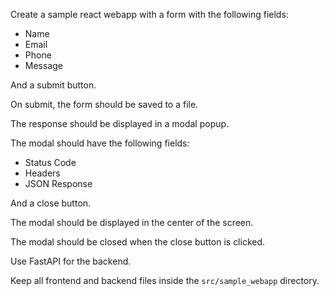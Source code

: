 Create a sample react webapp with a form with the following fields:

- Name
- Email
- Phone
- Message

And a submit button.

On submit, the form should be saved to a file.

The response should be displayed in a modal popup.

The modal should have the following fields:

- Status Code
- Headers
- JSON Response

And a close button.

The modal should be displayed in the center of the screen.

The modal should be closed when the close button is clicked.

Use FastAPI for the backend.

Keep all frontend and backend files inside the `src/sample_webapp` directory.